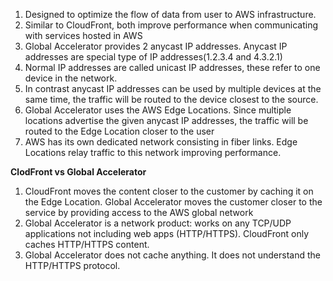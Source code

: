 1. Designed to optimize the flow of data from user to AWS infrastructure.
2. Similar to CloudFront, both improve performance when communicating with services hosted in AWS
3. Global Accelerator provides 2 anycast IP addresses. Anycast IP addresses are special type of IP addresses(1.2.3.4 and 4.3.2.1)
4. Normal IP addresses are called unicast IP addresses, these refer to one device in the network.
5. In contrast anycast IP addresses can be used by multiple devices at the same time, the traffic will be routed to the device closest to the source.
6. Global Accelerator uses the AWS Edge Locations. Since multiple locations advertise the given anycast IP addresses, the traffic will be routed to the Edge Location closer to the user
7. AWS has its own dedicated network consisting in fiber links. Edge Locations relay traffic to this network improving performance.

**ClodFront vs Global Accelerator**

1. CloudFront moves the content closer to the customer by caching it on the Edge Location. Global Accelerator moves the customer closer to the service by providing access to the AWS global network
2. Global Accelerator is a network product: works on any TCP/UDP applications not including web apps (HTTP/HTTPS). CloudFront only caches HTTP/HTTPS content.
3. Global Accelerator does not cache anything. It does not understand the HTTP/HTTPS protocol.






